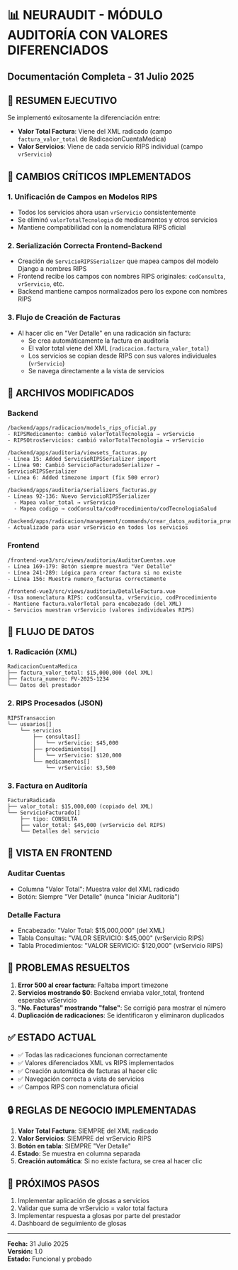 # 📊 NEURAUDIT - MÓDULO AUDITORÍA CON VALORES DIFERENCIADOS
## Documentación Completa - 31 Julio 2025

## 🎯 RESUMEN EJECUTIVO

Se implementó exitosamente la diferenciación entre:
- **Valor Total Factura**: Viene del XML radicado (campo `factura_valor_total` de RadicacionCuentaMedica)
- **Valor Servicios**: Viene de cada servicio RIPS individual (campo `vrServicio`)

## 🔧 CAMBIOS CRÍTICOS IMPLEMENTADOS

### 1. **Unificación de Campos en Modelos RIPS**
- Todos los servicios ahora usan `vrServicio` consistentemente
- Se eliminó `valorTotalTecnologia` de medicamentos y otros servicios
- Mantiene compatibilidad con la nomenclatura RIPS oficial

### 2. **Serialización Correcta Frontend-Backend**
- Creación de `ServicioRIPSSerializer` que mapea campos del modelo Django a nombres RIPS
- Frontend recibe los campos con nombres RIPS originales: `codConsulta`, `vrServicio`, etc.
- Backend mantiene campos normalizados pero los expone con nombres RIPS

### 3. **Flujo de Creación de Facturas**
- Al hacer clic en "Ver Detalle" en una radicación sin factura:
  - Se crea automáticamente la factura en auditoría
  - El valor total viene del XML (`radicacion.factura_valor_total`)
  - Los servicios se copian desde RIPS con sus valores individuales (`vrServicio`)
  - Se navega directamente a la vista de servicios

## 📁 ARCHIVOS MODIFICADOS

### Backend
```
/backend/apps/radicacion/models_rips_oficial.py
- RIPSMedicamento: cambió valorTotalTecnologia → vrServicio
- RIPSOtrosServicios: cambió valorTotalTecnologia → vrServicio

/backend/apps/auditoria/viewsets_facturas.py
- Línea 15: Added ServicioRIPSSerializer import
- Línea 90: Cambió ServicioFacturadoSerializer → ServicioRIPSSerializer
- Línea 6: Added timezone import (fix 500 error)

/backend/apps/auditoria/serializers_facturas.py
- Líneas 92-136: Nuevo ServicioRIPSSerializer
  - Mapea valor_total → vrServicio
  - Mapea codigo → codConsulta/codProcedimiento/codTecnologiaSalud

/backend/apps/radicacion/management/commands/crear_datos_auditoria_prueba.py
- Actualizado para usar vrServicio en todos los servicios
```

### Frontend
```
/frontend-vue3/src/views/auditoria/AuditarCuentas.vue
- Línea 169-179: Botón siempre muestra "Ver Detalle"
- Línea 241-289: Lógica para crear factura si no existe
- Línea 156: Muestra numero_facturas correctamente

/frontend-vue3/src/views/auditoria/DetalleFactura.vue
- Usa nomenclatura RIPS: codConsulta, vrServicio, codProcedimiento
- Mantiene factura.valorTotal para encabezado (del XML)
- Servicios muestran vrServicio (valores individuales RIPS)
```

## 🔄 FLUJO DE DATOS

### 1. **Radicación (XML)**
```
RadicacionCuentaMedica
├── factura_valor_total: $15,000,000 (del XML)
├── factura_numero: FV-2025-1234
└── Datos del prestador
```

### 2. **RIPS Procesados (JSON)**
```
RIPSTransaccion
└── usuarios[]
    └── servicios
        ├── consultas[]
        │   └── vrServicio: $45,000
        ├── procedimientos[]
        │   └── vrServicio: $120,000
        └── medicamentos[]
            └── vrServicio: $3,500
```

### 3. **Factura en Auditoría**
```
FacturaRadicada
├── valor_total: $15,000,000 (copiado del XML)
└── ServicioFacturado[]
    ├── tipo: CONSULTA
    ├── valor_total: $45,000 (vrServicio del RIPS)
    └── Detalles del servicio
```

## 🎨 VISTA EN FRONTEND

### Auditar Cuentas
- Columna "Valor Total": Muestra valor del XML radicado
- Botón: Siempre "Ver Detalle" (nunca "Iniciar Auditoría")

### Detalle Factura
- Encabezado: "Valor Total: $15,000,000" (del XML)
- Tabla Consultas: "VALOR SERVICIO: $45,000" (vrServicio RIPS)
- Tabla Procedimientos: "VALOR SERVICIO: $120,000" (vrServicio RIPS)

## 🐛 PROBLEMAS RESUELTOS

1. **Error 500 al crear factura**: Faltaba import timezone
2. **Servicios mostrando $0**: Backend enviaba valor_total, frontend esperaba vrServicio
3. **"No. Facturas" mostrando "false"**: Se corrigió para mostrar el número
4. **Duplicación de radicaciones**: Se identificaron y eliminaron duplicados

## ✅ ESTADO ACTUAL

- ✅ Todas las radicaciones funcionan correctamente
- ✅ Valores diferenciados XML vs RIPS implementados
- ✅ Creación automática de facturas al hacer clic
- ✅ Navegación correcta a vista de servicios
- ✅ Campos RIPS con nomenclatura oficial

## 🔒 REGLAS DE NEGOCIO IMPLEMENTADAS

1. **Valor Total Factura**: SIEMPRE del XML radicado
2. **Valor Servicios**: SIEMPRE del vrServicio RIPS
3. **Botón en tabla**: SIEMPRE "Ver Detalle"
4. **Estado**: Se muestra en columna separada
5. **Creación automática**: Si no existe factura, se crea al hacer clic

## 🚀 PRÓXIMOS PASOS

1. Implementar aplicación de glosas a servicios
2. Validar que suma de vrServicio = valor total factura
3. Implementar respuesta a glosas por parte del prestador
4. Dashboard de seguimiento de glosas

---
**Fecha:** 31 Julio 2025  
**Versión:** 1.0  
**Estado:** Funcional y probado